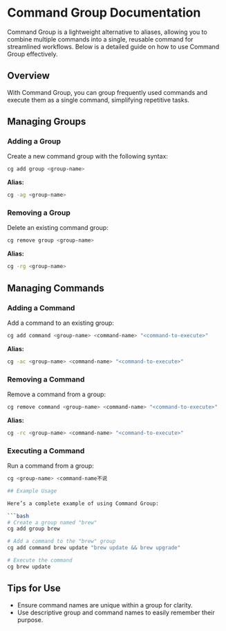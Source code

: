 # Command Group Documentation

Command Group is a lightweight alternative to aliases, allowing you to combine multiple commands into a single, reusable command for streamlined workflows. Below is a detailed guide on how to use Command Group effectively.

## Overview

With Command Group, you can group frequently used commands and execute them as a single command, simplifying repetitive tasks.

## Managing Groups

### Adding a Group
Create a new command group with the following syntax:

```bash
cg add group <group-name>
```

**Alias:**
```bash
cg -ag <group-name>
```

### Removing a Group
Delete an existing command group:

```bash
cg remove group <group-name>
```

**Alias:**
```bash
cg -rg <group-name>
```

## Managing Commands

### Adding a Command
Add a command to an existing group:

```bash
cg add command <group-name> <command-name> "<command-to-execute>"
```

**Alias:**
```bash
cg -ac <group-name> <command-name> "<command-to-execute>"
```

### Removing a Command
Remove a command from a group:

```bash
cg remove command <group-name> <command-name> "<command-to-execute>"
```

**Alias:**
```bash
cg -rc <group-name> <command-name> "<command-to-execute>"
```

### Executing a Command
Run a command from a group:

```bash
cg <group-name> <command-name不说

## Example Usage

Here’s a complete example of using Command Group:

```bash
# Create a group named "brew"
cg add group brew

# Add a command to the "brew" group
cg add command brew update "brew update && brew upgrade"

# Execute the command
cg brew update
```

## Tips for Use
- Ensure command names are unique within a group for clarity.
- Use descriptive group and command names to easily remember their purpose.